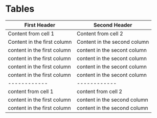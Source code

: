 # Tables

First Header | Second Header
------------ | -------------
Content from cell 1 | Content from cell 2
Content in the first column | Content in the second column
content  in the first column| content in the secont column
content  in the first column| content in the secont column
content  in the first column| content in the secont column
content  in the first column| content in the secont column
------------ | ------------ |
content  from cell 1  | content from cell 2
content in the first column | content in the second column
content in the first column | content in the second column 